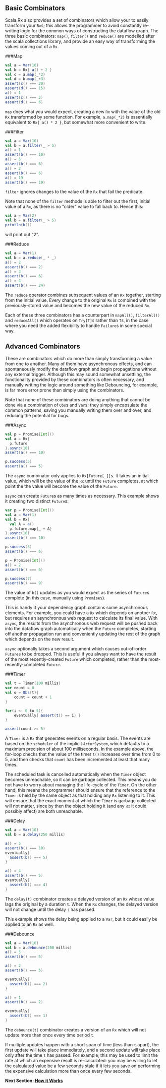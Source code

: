 Basic Combinators
-----------------
Scala.Rx also provides a set of combinators which allow your to easily transform your `Rx`s; this allows the programmer to avoid constantly re-writing logic for the common ways of constructing the dataflow graph. The three basic combinators: `map()`, `filter()` and `reduce()` are modelled after the scala collections library, and provide an easy way of transforming the values coming out of a `Rx`.

###Map
```scala
val a = Var(10)
val b = Rx{ a() + 2 }
val c = a.map(_*2)
val d = b.map(_+3)
assert(c() === 20)
assert(d() === 15)
a() = 1
assert(c() === 2)
assert(d() === 6)
```

`map` does what you would expect, creating a new `Rx` with the value of the old `Rx` transformed by some function. For example, `a.map(_*2)` is essentially equivalent to `Rx{ a() * 2 }`, but somewhat more convenient to write.

###Filter
```scala
val a = Var(10)
val b = a.filter(_ > 5)
a() = 1
assert(b() === 10)
a() = 6
assert(b() === 6)
a() = 2
assert(b() === 6)
a() = 19
assert(b() === 19)
```

`filter` ignores changes to the value of the `Rx` that fail the predicate.

Note that none of the `filter` methods is able to filter out the first, initial value of a `Rx`, as there is no "older" value to fall back to. Hence this:

```scala
val a = Var(2)
val b = a.filter(_ > 5)
println(b())
```

will print out "2".

###Reduce
```scala
val a = Var(1)
val b = a.reduce(_ * _)
a() = 2
assert(b() === 2)
a() = 3
assert(b() === 6)
a() = 4
assert(b() === 24)
```

The `reduce` operator combines subsequent values of an `Rx` together, starting from the initial value. Every change to the original `Rx` is combined with the previously-stored value and becomes the new value of the reduced `Rx`.

Each of these three combinators has a counterpart in `mapAll()`, `filterAll()` and `reduceAll()` which operates on `Try[T]`s rather than `T`s, in the case where you need the added flexibility to handle `Failure`s in some special way.

Advanced Combinators
--------------------
These are combinators which do more than simply transforming a value from one to another. Many of them have asynchronous effects, and can spontaneously modify the dataflow graph and begin propagations without any external trigger. Although this may sound somewhat unsettling, the functionality provided by these combinators is often necessary, and manually writing the logic around something like Debouncing, for example, is far more error prone than simply using the combinators.

Note that none of these combinators are doing anything that cannot be done via a combination of `Obs`s and `Var`s; they simply encapsulate the common patterns, saving you manually writing them over and over, and reducing the potential for bugs.

###Async

```scala
val p = Promise[Int]()
val a = Rx{
  p.future
}.async(10)
assert(a() === 10)

p.success(5)
assert(a() === 5)
```

The `async` combinator only applies to `Rx[Future[_]]`s. It takes an initial value, which will be the value of the `Rx` until the `Future` completes, at which point the the value will become the value of the `Future`.

`async` can create `Future`s as many times as necessary. This example shows it creating two distinct `Future`s:

```scala
var p = Promise[Int]()
val a = Var(1)
val b = Rx{
  val A = a()
  p.future.map{_ + A}
}.async(10)
assert(b() === 10)

p.success(5)
assert(b() === 6)

p = Promise[Int]()
a() = 2
assert(b() === 6)

p.success(7)
assert(b() === 9)
```

The value of `b()` updates as you would expect as the series of `Future`s complete (in this case, manually using `Promise`s).

This is handy if your dependency graph contains some asynchronous elements. For example, you could have a `Rx` which depends on another `Rx`, but requires an asynchronous web request to calculate its final value. With `async`, the results from the asynchronous web request will be pushed back into the dataflow graph automatically when the `Future` completes, starting off another propagation run and conveniently updating the rest of the graph which depends on the new result.

`async` optionally takes a second argument which causes out-of-order `Future`s to be dropped. This is useful if you always want to have the result of the most recently-created `Future` which completed, rather than the most-recently-completed `Future`.

###Timer

```scala
val t = Timer(100 millis)
var count = 0
val o = Obs(t){
    count = count + 1
}

for(i <- 0 to 5){
    eventually{ assert(t() == i) }
}

assert(count >= 5)
```

A `Timer` is a `Rx` that generates events on a regular basis. The events are based on the `scheduler` of the implicit `ActorSystem`, which defaults to a maximum precision of about 100 milliseconds. In the example above, the for-loop checks that the value of the timer `t()` increases over time from 0 to 5, and then checks that `count` has been incremented at least that many times.

The scheduled task is cancelled automatically when the `Timer` object becomes unreachable, so it can be garbage collected. This means you do not have to worry about managing the life-cycle of the `Timer`. On the other hand, this means the programmer should ensure that the reference to the `Timer` is held by the same object as that holding any `Rx` listening to it. This will ensure that the exact moment at which the `Timer` is garbage collected will not matter, since by then the object holding it (and any `Rx` it could possibly affect) are both unreachable. 

###Delay
```scala
val a = Var(10)
val b = a.delay(250 millis)

a() = 5
assert(b() === 10)
eventually{
  assert(b() === 5)
}

a() = 4
assert(b() === 5)
eventually{
  assert(b() === 4)
}
```

The `delay(t)` combinator creates a delayed version of an `Rx` whose value lags the original by a duration `t`. When the `Rx` changes, the delayed version will not change until the delay `t` has passed.

This example shows the delay being applied to a `Var`, but it could easily be applied to an `Rx` as well.

###Debounce
```scala
val a = Var(10)
val b = a.debounce(200 millis)
a() = 5
assert(b() === 5)

a() = 2
assert(b() === 5)

eventually{
  assert(b() === 2)
}

a() = 1
assert(b() === 2)

eventually{
  assert(b() === 1)
}
```

The `debounce(t)` combinator creates a version of an `Rx` which will not update more than once every time period `t`.

If multiple updates happen with a short span of time (less than `t` apart), the first update will take place immediately, and a second update will take place only after the time `t` has passed. For example, this may be used to limit the rate at which an expensive result is re-calculated: you may be willing to let the calculated value be a few seconds stale if it lets you save on performing the expensive calculation more than once every few seconds.

**Next Section: [How it Works](https://github.com/lihaoyi/scala.rx/wiki/How-it-Works)**
